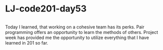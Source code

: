 # LJ-code201-day53
###### 
Today I learned, that working on a cohesive team has its perks. Pair programming offers an opportunity to learn the methods of others. Project week has provided me the opportunity to utilize everything that I have learned in 201 so far. 